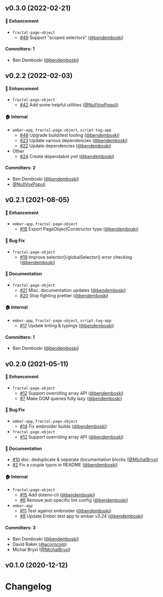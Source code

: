 

## v0.3.0 (2022-02-21)

#### :rocket: Enhancement
* `fractal-page-object`
  * [#49](https://github.com/bendemboski/fractal-page-object/pull/49) Support "scoped selectors" ([@bendemboski](https://github.com/bendemboski))

#### Committers: 1
- Ben Demboski ([@bendemboski](https://github.com/bendemboski))

## v0.2.2 (2022-02-03)

#### :rocket: Enhancement
* `fractal-page-object`
  * [#42](https://github.com/bendemboski/fractal-page-object/pull/42) Add some helpful utilities ([@NullVoxPopuli](https://github.com/NullVoxPopuli))

#### :house: Internal
* `ember-app`, `fractal-page-object`, `script-tag-app`
  * [#48](https://github.com/bendemboski/fractal-page-object/pull/48) Upgrade build/test tooling ([@bendemboski](https://github.com/bendemboski))
  * [#23](https://github.com/bendemboski/fractal-page-object/pull/23) Update various dependencies ([@bendemboski](https://github.com/bendemboski))
  * [#22](https://github.com/bendemboski/fractal-page-object/pull/22) Update dependencies ([@bendemboski](https://github.com/bendemboski))
* Other
  * [#24](https://github.com/bendemboski/fractal-page-object/pull/24) Create dependabot.yml ([@bendemboski](https://github.com/bendemboski))

#### Committers: 2
- Ben Demboski ([@bendemboski](https://github.com/bendemboski))
- [@NullVoxPopuli](https://github.com/NullVoxPopuli)

## v0.2.1 (2021-08-05)

#### :rocket: Enhancement
* `ember-app`, `fractal-page-object`
  * [#18](https://github.com/bendemboski/fractal-page-object/pull/18) Export PageObjectConstructor type ([@bendemboski](https://github.com/bendemboski))

#### :bug: Bug Fix
* `fractal-page-object`
  * [#19](https://github.com/bendemboski/fractal-page-object/pull/19) Improve selector()/globalSelector() error checking ([@bendemboski](https://github.com/bendemboski))

#### :memo: Documentation
* `fractal-page-object`
  * [#21](https://github.com/bendemboski/fractal-page-object/pull/21) Misc. documentation updates ([@bendemboski](https://github.com/bendemboski))
  * [#20](https://github.com/bendemboski/fractal-page-object/pull/20) Stop fighting prettier ([@bendemboski](https://github.com/bendemboski))

#### :house: Internal
* `ember-app`, `fractal-page-object`, `script-tag-app`
  * [#17](https://github.com/bendemboski/fractal-page-object/pull/17) Update linting & typings ([@bendemboski](https://github.com/bendemboski))

#### Committers: 1
- Ben Demboski ([@bendemboski](https://github.com/bendemboski))

## v0.2.0 (2021-05-11)

#### :rocket: Enhancement
* `fractal-page-object`
  * [#12](https://github.com/bendemboski/fractal-page-object/pull/12) Support overriding array API ([@bendemboski](https://github.com/bendemboski))
  * [#7](https://github.com/bendemboski/fractal-page-object/pull/7) Make DOM queries fully lazy ([@bendemboski](https://github.com/bendemboski))

#### :bug: Bug Fix
* `ember-app`, `fractal-page-object`
  * [#14](https://github.com/bendemboski/fractal-page-object/pull/14) Fix embroider builds ([@bendemboski](https://github.com/bendemboski))
* `fractal-page-object`
  * [#12](https://github.com/bendemboski/fractal-page-object/pull/12) Support overriding array API ([@bendemboski](https://github.com/bendemboski))

#### :memo: Documentation
* [#10](https://github.com/bendemboski/fractal-page-object/pull/10) doc: deduplicate & separate documentation blocks ([@MichalBryxi](https://github.com/MichalBryxi))
* [#2](https://github.com/bendemboski/fractal-page-object/pull/2) Fix a couple typos in README ([@bendemboski](https://github.com/bendemboski))

#### :house: Internal
* `fractal-page-object`
  * [#15](https://github.com/bendemboski/fractal-page-object/pull/15) Add dotenv-cli ([@bendemboski](https://github.com/bendemboski))
  * [#6](https://github.com/bendemboski/fractal-page-object/pull/6) Remove jest-specific lint config ([@bendemboski](https://github.com/bendemboski))
* `ember-app`
  * [#11](https://github.com/bendemboski/fractal-page-object/pull/11) Test against embroider ([@bendemboski](https://github.com/bendemboski))
  * [#8](https://github.com/bendemboski/fractal-page-object/pull/8) Update Ember test app to ember v3.24 ([@bendemboski](https://github.com/bendemboski))

#### Committers: 3
- Ben Demboski ([@bendemboski](https://github.com/bendemboski))
- David Baker ([@acorncom](https://github.com/acorncom))
- Michal Bryxí ([@MichalBryxi](https://github.com/MichalBryxi))

## v0.1.0 (2020-12-12)

# Changelog
